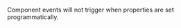 <!--
type: template
name: event-warning
-->
<br>
Component events will not trigger when properties are set programmatically.
